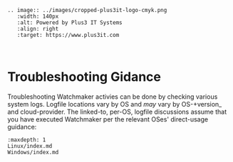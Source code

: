 ```{eval-rst}
.. image:: ../images/cropped-plus3it-logo-cmyk.png
   :width: 140px
   :alt: Powered by Plus3 IT Systems
   :align: right
   :target: https://www.plus3it.com
```
<br>

# Troubleshooting Gidance

Troubleshooting Watchmaker activies can be done by checking various system logs. Logfile locations vary by OS and _may_ vary by OS-+version_ and cloud-provider. The linked-to, per-OS, logfile discussions assume that you have executed Watchmaker per the relevant OSes' direct-usage guidance:

```{toctree}
:maxdepth: 1
Linux/index.md
Windows/index.md
```

